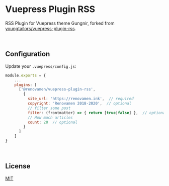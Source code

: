 # Vuepress Plugin RSS

RSS Plugin for Vuepress theme Gungnir, forked from [youngtailors/vuepress-plugin-rss](https://github.com/youngtailors/vuepress-plugin-rss).

&nbsp;

## Configuration

Update your `.vuepress/config.js`:

``` js
module.exports = {
    ...
    plugins: [
      ['@renovamen/vuepress-plugin-rss',
        {
          site_url: 'https://renovamen.ink',  // required
          copyright: 'Renovamen 2018-2020',  // optional
          // filter some post
          filter: (frontmatter) => { return [true|false] },  // optional
          // How much articles
          count: 20  // optional
        }
      ]
    ]
}
```

&nbsp;

## License

[MIT](LICENSE)